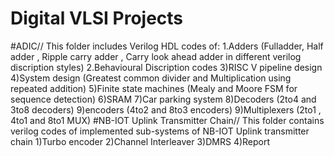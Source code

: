# Digital VLSI Projects
#ADIC//
This folder includes Verilog HDL codes of:
1.Adders (Fulladder, Half adder , Ripple carry adder , Carry look ahead adder in different verilog discription styles)
2.Behavioural Discription codes 
3)RISC V pipeline design
4)System design (Greatest common divider and Multiplication using repeated addition)
5)Finite state machines (Mealy and Moore FSM for sequence detection)
6)SRAM
7)Car parking system
8)Decoders (2to4 and 3to8 decoders)
9)encoders (4to2 and 8to3 encoders)
9)Multiplexers (2to1 , 4to1 and 8to1 MUX)
#NB-IOT Uplink Transmitter Chain//
This folder contains verilog codes of implemented sub-systems of NB-IOT Uplink transmitter chain 
1)Turbo encoder
2)Channel Interleaver
3)DMRS
4)Report
